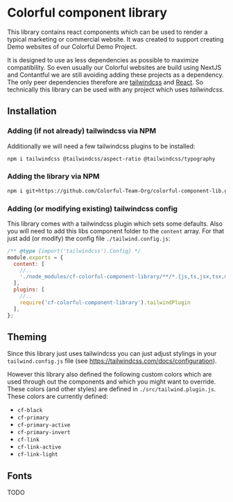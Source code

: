# Colorful component library

This library contains react components which can be used to render a typical marketing or commercial website. It was created to support creating Demo websites of our Colorful Demo Project.

It is designed to use as less dependencies as possible to maximize compatibility. So even usually our Colorful websites are build using NextJS and Contantful we are still avoiding adding these projects as a dependency. The only peer dependencies therefore are [tailwindcss](https://tailwindcss.com) and [React](https://react.dev). So technically this library can be used with any project which uses _tailwindcss_.

## Installation

### Adding (if not already) tailwindcss via NPM

Additionally we will need a few tailwindcss plugins to be installed:

```bash
npm i tailwindcss @tailwindcss/aspect-ratio @tailwindcss/typography
```

### Adding the library via NPM

```bash
npm i git+https://github.com/Colorful-Team-Org/colorful-component-lib.git 
```

### Adding (or modifying existing) tailwindcss config

This library comes with a tailwindcss plugin which sets some defaults. Also you will need to add this libs component folder to the `content` array. For that just add (or modify) the config file `./tailwind.config.js`:

```js
/** @type {import('tailwindcss').Config} */
module.exports = {
  content: [
    //..
    './node_modules/cf-colorful-component-library/**/*.{js,ts,jsx,tsx,mdx}',
  ],
  plugins: [
    //..
    require('cf-colorful-component-library').tailwindPlugin
  ],
};
```

## Theming

Since this library just uses tailwindcss you can just adjust stylings in your `tailwind.config.js` file (see https://tailwindcss.com/docs/configuration).

However this library also defined the following custom colors which are used through out the components and which you might want to override. These colors (and other styles) are defined in `./src/tailwind.plugin.js`. These colors are currently defined:

* `cf-black`
* `cf-primary`
* `cf-primary-active`
* `cf-primary-invert`
* `cf-link`
* `cf-link-active`
* `cf-link-light`

## Fonts

TODO